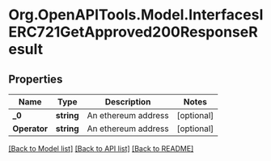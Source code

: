 # Org.OpenAPITools.Model.InterfacesIERC721GetApproved200ResponseResult

## Properties

Name | Type | Description | Notes
------------ | ------------- | ------------- | -------------
**_0** | **string** | An ethereum address | [optional] 
**Operator** | **string** | An ethereum address | [optional] 

[[Back to Model list]](../README.md#documentation-for-models) [[Back to API list]](../README.md#documentation-for-api-endpoints) [[Back to README]](../README.md)

